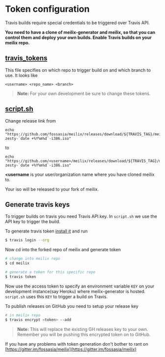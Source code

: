 # Token configuration

Travis builds require special credentials to be triggered over Travis API.

**You need to have a clone of meilix-generator and meilix, so that you can control them and deploy your own builds. Enable Travis builds on your meilix repo.**


## [travis_tokens](/travis_tokens)

This file specifies on which repo to trigger build on and which branch to use. It looks like

```
<username> <repo_name> <branch>
```

> **Note:** For your own development be sure to change these tokens.


## [script.sh](/script.sh)

Change release link from
```
echo "https://github.com/fossasia/meilix/releases/download/${TRAVIS_TAG}/meilix-zesty-`date +%Y%m%d`-i386.iso"
```
to
```
echo "https://github.com/<username>/meilix/releases/download/${TRAVIS_TAG}/meilix-zesty-`date +%Y%m%d`-i386.iso"
```

**<username** is your user/organization name where you have cloned meilix to.

Your iso will be released to your fork of meilix.


## Generate travis keys

To trigger builds on travis you need Travis API key. In `script.sh` we use the API key to trigger the build.

To generate travis token [install it](https://github.com/travis-ci/travis.rb#installation) and run

``` bash
$ travis login --org
```

Now cd into the forked repo of meilix and generate token

``` bash
# change into meilix repo
$ cd meilix

# generate a token for this specific repo
$ travis token
```

Now use the access token to specify an environment variable `KEY` on your development instance(say Heroku) where meilix-generator is hosted.
`script.sh` uses this `KEY` to trigger a build on Travis.

To publish releases on GitHub you need to setup your release key

``` bash
# in meilix repo
$ travis encrypt <token> --add
```

> **Note:** This will replace the existing GH releases key to your own. Remember you will be pushing this encrypted token on to GitHub.

If you have any problems with token generation don't bother to rant on [https://gitter.im/fossasia/meilix](https://gitter.im/fossasia/meilix)

